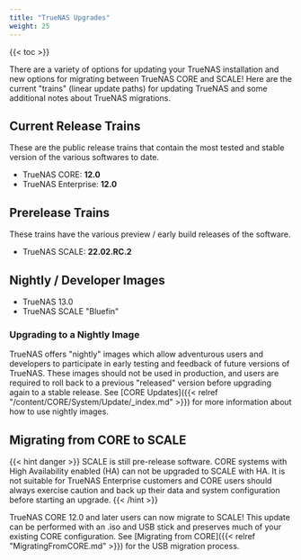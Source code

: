 ```yaml
---
title: "TrueNAS Upgrades"
weight: 25
---
```


{{< toc >}}

There are a variety of options for updating your TrueNAS installation and new options for migrating between TrueNAS CORE and SCALE!
Here are the current "trains" (linear update paths) for updating TrueNAS and some additional notes about TrueNAS migrations.

## Current Release Trains

These are the public release trains that contain the most tested and stable version of the various softwares to date.

* TrueNAS CORE: **12.0**
* TrueNAS Enterprise: **12.0**

## Prerelease Trains

These trains have the various preview / early build releases of the software.

* TrueNAS SCALE: **22.02.RC.2**

## Nightly / Developer Images

* TrueNAS 13.0
* TrueNAS SCALE "Bluefin"

### Upgrading to a Nightly Image

TrueNAS offers "nightly" images which allow adventurous users and developers to participate in early testing and feedback of future versions of TrueNAS.
These images should not be used in production, and users are required to roll back to a previous "released" version before upgrading again to a stable release.
See [CORE Updates]({{< relref "/content/CORE/System/Update/_index.md" >}}) for more information about how to use nightly images.

## Migrating from CORE to SCALE

{{< hint danger >}}
SCALE is still pre-release software.
CORE systems with High Availability enabled (HA) can not be upgraded to SCALE with HA.
It is not suitable for TrueNAS Enterprise customers and CORE users should always exercise caution and back up their data and system configuration before starting an upgrade.
{{< /hint >}}

TrueNAS CORE 12.0 and later users can now migrate to SCALE!
This update can be performed with an <file>.iso</file> and USB stick and preserves much of your existing CORE configuration.
See [Migrating from CORE]({{< relref "MigratingFromCORE.md" >}}) for the USB migration process.
